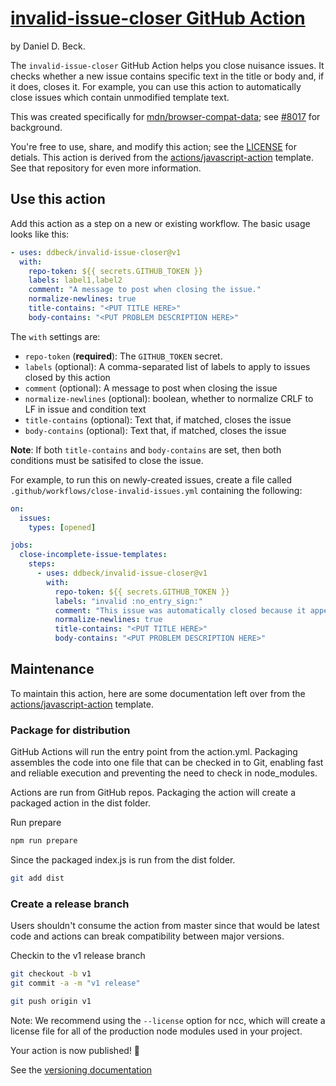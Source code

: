 # [invalid-issue-closer GitHub Action](https://github.com/ddbeck/invalid-issue-closer)

by Daniel D. Beck.

The `invalid-issue-closer` GitHub Action helps you close nuisance issues. It checks whether a new issue contains specific text in the title or body and, if it does, closes it. For example, you can use this action to automatically close issues which contain unmodified template text.

This was created specifically for [mdn/browser-compat-data](https://github.com/mdn/browser-compat-data); see [#8017](https://github.com/mdn/browser-compat-data/issues/8017) for background.

You're free to use, share, and modify this action; see the [LICENSE](./LICENSE) for detials. This action is derived from the [actions/javascript-action](https://github.com/actions/javascript-action/tree/v1.0.1) template. See that repository for even more information.

## Use this action

Add this action as a step on a new or existing workflow. The basic usage looks like this:

```yaml
- uses: ddbeck/invalid-issue-closer@v1
  with:
    repo-token: ${{ secrets.GITHUB_TOKEN }}
    labels: label1,label2
    comment: "A message to post when closing the issue."
    normalize-newlines: true
    title-contains: "<PUT TITLE HERE>"
    body-contains: "<PUT PROBLEM DESCRIPTION HERE>"
```

The `with` settings are:

- `repo-token` (**required**): The `GITHUB_TOKEN` secret.
- `labels` (optional): A comma-separated list of labels to apply to issues closed by this action
- `comment` (optional): A message to post when closing the issue
- `normalize-newlines` (optional): boolean, whether to normalize CRLF to LF in issue and condition text
- `title-contains` (optional): Text that, if matched, closes the issue
- `body-contains` (optional): Text that, if matched, closes the issue

**Note**: If both `title-contains` and `body-contains` are set, then both conditions must be satisifed to close the issue.

For example, to run this on newly-created issues, create a file called `.github/workflows/close-invalid-issues.yml` containing the following:

```yaml
on:
  issues:
    types: [opened]

jobs:
  close-incomplete-issue-templates:
    steps:
      - uses: ddbeck/invalid-issue-closer@v1
        with:
          repo-token: ${{ secrets.GITHUB_TOKEN }}
          labels: "invalid :no_entry_sign:"
          comment: "This issue was automatically closed because it appears that the issue template has not been completed."
          normalize-newlines: true
          title-contains: "<PUT TITLE HERE>"
          body-contains: "<PUT PROBLEM DESCRIPTION HERE>"
```

## Maintenance

To maintain this action, here are some documentation left over from the [actions/javascript-action](https://github.com/actions/javascript-action/tree/v1.0.1) template.

### Package for distribution

GitHub Actions will run the entry point from the action.yml. Packaging assembles the code into one file that can be checked in to Git, enabling fast and reliable execution and preventing the need to check in node_modules.

Actions are run from GitHub repos. Packaging the action will create a packaged action in the dist folder.

Run prepare

```bash
npm run prepare
```

Since the packaged index.js is run from the dist folder.

```bash
git add dist
```

### Create a release branch

Users shouldn't consume the action from master since that would be latest code and actions can break compatibility between major versions.

Checkin to the v1 release branch

```bash
git checkout -b v1
git commit -a -m "v1 release"
```

```bash
git push origin v1
```

Note: We recommend using the `--license` option for ncc, which will create a license file for all of the production node modules used in your project.

Your action is now published! :rocket:

See the [versioning documentation](https://github.com/actions/toolkit/blob/master/docs/action-versioning.md)
